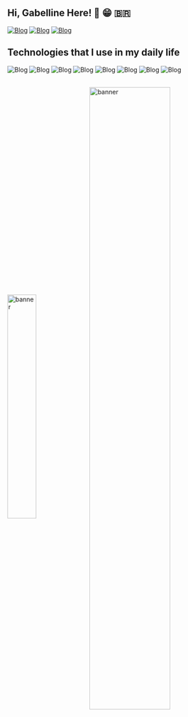 ## Hi, Gabelline Here! 👋 😁 🇧🇷 

[![Blog](https://img.shields.io/badge/LinkedIn-000000?style=for-the-badge&logo=linkedin&logoColor=white)](https://www.linkedin.com/in/gabelline/)
[![Blog](https://img.shields.io/badge/Telegram-000000?style=for-the-badge&logo=telegram&logoColor=white)](https://t.me/Gabelline/)
[![Blog](https://img.shields.io/badge/Spotify-000000?&style=for-the-badge&logo=spotify&logoColor=white)](https://open.spotify.com/playlist/0IHrQQ8nAo1WvWGm41RvVG?si=6905087284a4468a)


## Technologies that I use in my daily life


![Blog](https://img.shields.io/badge/Next.js-000000.svg?style=for-the-badge&logo=nextdotjs&logoColor=white)
![Blog](https://img.shields.io/badge/Node.js-000000.svg?style=for-the-badge&logo=nodedotjs&logoColor=white)
![Blog](https://img.shields.io/badge/TypeScript-000000.svg?style=for-the-badge&logo=TypeScript&logoColor=white)
![Blog](https://img.shields.io/badge/Laravel-000000.svg?style=for-the-badge&logo=Laravel&logoColor=white)
![Blog](https://img.shields.io/badge/MySQL-000000.svg?style=for-the-badge&logo=MySQL&logoColor=white)
![Blog](https://img.shields.io/badge/React-000000.svg?style=for-the-badge&logo=React&logoColor=white)
![Blog](https://img.shields.io/badge/PlanetScale-000000.svg?style=for-the-badge&logo=PlanetScale&logoColor=white)
![Blog](https://img.shields.io/badge/Figma-000000.svg?style=for-the-badge&logo=Figma&logoColor=white)


</br>
<div style="display: inline_block ">

<img align="center" width="36%" alt="banner" src="https://camo.githubusercontent.com/62b438d4f8a49dbf31289ec2bd6b6c7271fa1aff6ad690c435a9d0e3d85e56d6/68747470733a2f2f6769746875622d726561646d652d73746174732e76657263656c2e6170702f6170692f746f702d6c616e67732f3f757365726e616d653d616e7572616768617a7261"/>
<img align="center" width="60%" alt="banner" src="https://camo.githubusercontent.com/7c29ed7eb3c65d8a85ea2048eef83e8ba658a0b3fe5548b97442746199dc38d1/68747470733a2f2f63646e2e646973636f72646170702e636f6d2f6174746163686d656e74732f3236383838343937383133323035383131322f3737353034363934313533373037353231302f62656f70656e736f757263652e6a706567"/>

</div>
